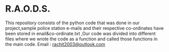 # R.A.O.D.S.
This repository consists of the python code that was done in our project,sample police station e-mails and their respective co-ordinates have been stored in enail&co-ordinate.txt ,Our code was divided into different files where we wrote the code as a function and called those functions in the main code.
Email : rachit2003@outlook.com
